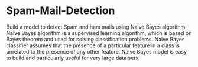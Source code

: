 # Spam-Mail-Detection
Build a model to detect Spam and ham mails using Naive Bayes algorithm.
Naïve Bayes algorithm is a supervised learning algorithm, which is based on Bayes theorem and used for solving classification problems.
Naive Bayes classifier assumes that the presence of a particular feature in a class is unrelated to the presence of any other feature.
Naive Bayes model is easy to build and particularly useful for very large data sets.
